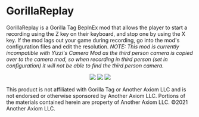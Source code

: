 # GorillaReplay

GorillaReplay is a Gorilla Tag BepInEx mod that allows the player to start a recording using the Z key on their keyboard, and stop one by using the X key. If the mod lags out your game during recording, go into the mod's configuration files and edit the resolution. *NOTE: This mod is currently incompatible with Yizzi's Camera Mod as the third person camera is copied over to the camera mod, so when recording in third person (set in configuration) it will not be able to find the third person camera.*

<p align="center">
	<a href="https://github.com/zaynethedev/GorillaReplay/releases"><img src="https://img.shields.io/github/v/release/zaynethedev/GorillaReplay?label=version&style=for-the-badge"></a>
	<a href="https://github.com/zaynethedev/GorillaReplay/releases/latest"><img src="https://img.shields.io/github/downloads/zaynethedev/GorillaReplay/latest/GorillaReplay.zip?style=for-the-badge"></a>
	<a href="https://discord.gg/v9yKVNgwds"><img src="https://img.shields.io/badge/discord-11%20online-blueviolet?style=for-the-badge"></a>
</p>

This product is not affiliated with Gorilla Tag or Another Axiom LLC and is not endorsed or otherwise sponsored by Another Axiom LLC. Portions of the materials contained herein are property of Another Axiom LLC. ©2021 Another Axiom LLC.
